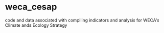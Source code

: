 # weca_cesap
code and data associated with compiling indicators and analysis for WECA's Climate ands Ecology Strategy
